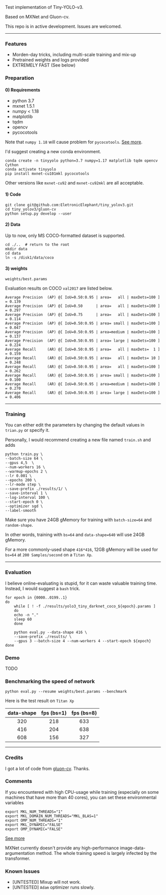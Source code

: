 Test implementation of Tiny-YOLO-v3. 

Based on MXNet and Gluon-cv.

This repo is in active development. Issues are welcomed.

---

### Features
- Morden-day tricks, including multi-scale training and mix-up
- Pretrained weights and logs provided
- EXTREMELY FAST (See below)

### Preparation

#### 0) Requirements
- python 3.7
- mxnet 1.5.1
- numpy < 1.18
- matplotlib
- tqdm
- opencv
- pycocotools

Note that `numpy 1.18` will cause problem for `pycocotools`.
[See more](https://github.com/xingyizhou/CenterNet/issues/547).

I'd suggest creating a new conda environment.

```
conda create -n tinyyolo python=3.7 numpy=1.17 matplotlib tqdm opencv Cython
conda activate tinyyolo
pip install mxnet-cu101mkl pycocotools
```

Other versions like `mxnet-cu92` and `mxnet-cu92mkl` are all acceptable.

#### 1) Code
```
git clone git@github.com:EletronicElephant/tiny_yolov3.git
cd tiny_yolov3/gluon-cv
python setup.py develop --user
```

#### 2) Data
Up to now, only MS COCO-formatted dataset is supported.
```
cd ./..  # return to the root
mkdir data
cd data
ln -s /disk1/data/coco
```

#### 3) weights
`weights/best.params`

Evaluation results on COCO `val2017` are listed below.

```
Average Precision  (AP) @[ IoU=0.50:0.95 | area=   all | maxDets=100 ] = 0.139
Average Precision  (AP) @[ IoU=0.50      | area=   all | maxDets=100 ] = 0.297
Average Precision  (AP) @[ IoU=0.75      | area=   all | maxDets=100 ] = 0.114
Average Precision  (AP) @[ IoU=0.50:0.95 | area= small | maxDets=100 ] = 0.047
Average Precision  (AP) @[ IoU=0.50:0.95 | area=medium | maxDets=100 ] = 0.137
Average Precision  (AP) @[ IoU=0.50:0.95 | area= large | maxDets=100 ] = 0.224
Average Recall     (AR) @[ IoU=0.50:0.95 | area=   all | maxDets=  1 ] = 0.159
Average Recall     (AR) @[ IoU=0.50:0.95 | area=   all | maxDets= 10 ] = 0.248
Average Recall     (AR) @[ IoU=0.50:0.95 | area=   all | maxDets=100 ] = 0.262
Average Recall     (AR) @[ IoU=0.50:0.95 | area= small | maxDets=100 ] = 0.100
Average Recall     (AR) @[ IoU=0.50:0.95 | area=medium | maxDets=100 ] = 0.270
Average Recall     (AR) @[ IoU=0.50:0.95 | area= large | maxDets=100 ] = 0.406
```

---

### Training
You can either edit the parameters by changing the default values in `trian.py` or specify it.

Personally, I would recommend creating a new file named `train.sh` and adds

```
python train.py \
--batch-size 64 \
--gpus 4,5  \
--num-workers 16 \
--warmup-epochs 2 \
--lr 0.001 \
--epochs 200 \
--lr-mode step \
--save-prefix ./results/1/ \
--save-interval 1 \
--log-interval 100 \
--start-epoch 0 \
--optimizer sgd \
--label-smooth 
```

Make sure you have 24GB gMemory for training with `batch-size=64` and `random-shape`.

In other words, training with `bs=64` and `data-shape=640` will use 24GB gMemory.

For a more commonly-used shape `416*416`, 12GB gMemory will be used for `bs=64` at `200 Samples/second` on a `Titan Xp`.

---

### Evaluation
I believe online-evaluating is stupid, for it can waste valuable training time.
Instead, I would suggest a `bash` trick.
```                                                                    
for epoch in {0000..0199..1}
do
    while [ ! -f ./results/yolo3_tiny_darknet_coco_${epoch}.params ]
    do
    echo -n "."
    sleep 60
    done

    python eval.py --data-shape 416 \
    --save-prefix ./results/ \
    --gpus 3 --batch-size 4 --num-workers 4 --start-epoch ${epoch} 
done           
```

### Demo
TODO

### Benchmarking the speed of network
`python eval.py --resume weights/best.params --benchmark`

Here is the test result on `Titan Xp`

| data-shape |   fps (bs=1) |fps (bs=8)
|:----------:|:------:|:------:|
| 320        |   218  |633|
|416|204|638|
|608|156|327|

---

### Credits
I got a lot of code from [gluon-cv](https://github.com/dmlc/gluon-cv.git). Thanks.

### Comments
If you encountered with high CPU-usage while training (especially on some machines that have more than 40 cores), you can set these environmental variables
```
export MKL_NUM_THREADS="1"
export MKL_DOMAIN_NUM_THREADS="MKL_BLAS=1"
export OMP_NUM_THREADS="1"
export MKL_DYNAMIC="FALSE"
export OMP_DYNAMIC="FALSE"
```
[See more](http://www.diracprogram.org/doc/release-12/installation/mkl.html)

MXNet currently doesn't provide any high-performance image-data-argumentation method. The whole training speed is largely infected by the transformer.

### Known Issues

- [UNTESTED] Mixup will not work.
- [UNTESTED] `Adam` optimizer runs slowly.
